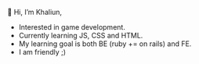 👋 Hi, I’m Khaliun,
  - Interested in game development.
  - Currently learning JS, CSS and HTML. 
  - My learning goal is both BE (ruby += on rails) and FE.
  - I am friendly ;)

<!---
sxaliun/sxaliun is a ✨ special ✨ repository because its `README.md` (this file) appears on your GitHub profile.
You can click the Preview link to take a look at your changes.
--->
